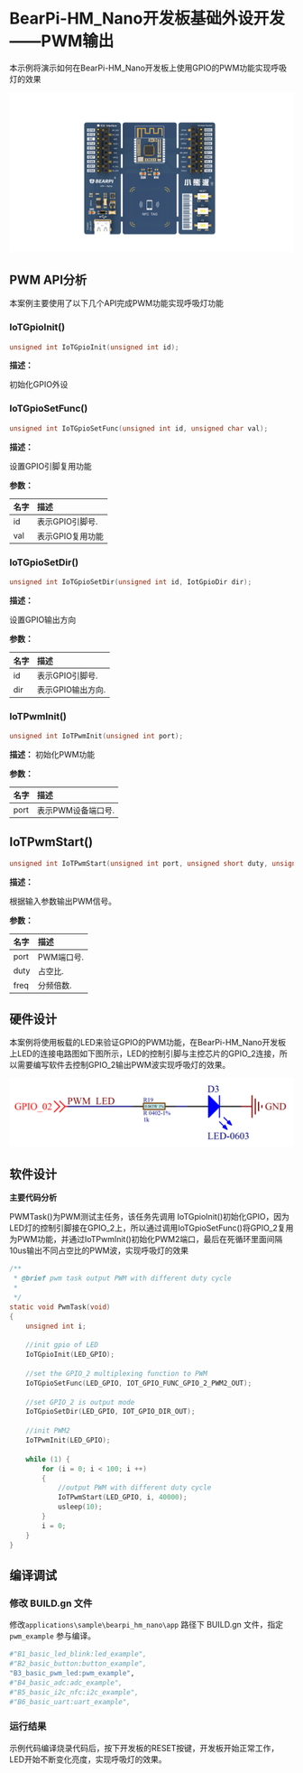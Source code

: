 # BearPi-HM_Nano开发板基础外设开发——PWM输出
本示例将演示如何在BearPi-HM_Nano开发板上使用GPIO的PWM功能实现呼吸灯的效果

![BearPi-HM_Nano](../../docs/figures/00_public/BearPi-HM_Nano.png)
## PWM API分析
本案例主要使用了以下几个API完成PWM功能实现呼吸灯功能
### IoTGpioInit()
```c
unsigned int IoTGpioInit(unsigned int id);
```
 **描述：**

初始化GPIO外设
### IoTGpioSetFunc()
```c
unsigned int IoTGpioSetFunc(unsigned int id, unsigned char val);
```
**描述：**

设置GPIO引脚复用功能

**参数：**

|名字|描述|
|:--|:------| 
| id | 表示GPIO引脚号.  |
| val | 表示GPIO复用功能 |

### IoTGpioSetDir()
```c
unsigned int IoTGpioSetDir(unsigned int id, IotGpioDir dir);
```
**描述：**

设置GPIO输出方向

**参数：**

|名字|描述|
|:--|:------| 
| id | 表示GPIO引脚号.  |
| dir | 表示GPIO输出方向.  |


### IoTPwmInit()
```c
unsigned int IoTPwmInit(unsigned int port);
```
**描述：**
初始化PWM功能

**参数：**

|名字|描述|
|:--|:------| 
| port | 表示PWM设备端口号.  |



## IoTPwmStart()
```c
unsigned int IoTPwmStart(unsigned int port, unsigned short duty, unsigned int freq);
```
**描述：**

根据输入参数输出PWM信号。

**参数：**

|名字|描述|
|:--|:------| 
| port | PWM端口号.  |
| duty| 占空比.  |
| freq| 分频倍数.  |


## 硬件设计
本案例将使用板载的LED来验证GPIO的PWM功能，在BearPi-HM_Nano开发板上LED的连接电路图如下图所示，LED的控制引脚与主控芯片的GPIO_2连接，所以需要编写软件去控制GPIO_2输出PWM波实现呼吸灯的效果。

![](../../docs/figures/B3_basic_pwm_led/LED灯电路.png "LED灯电路")

## 软件设计

**主要代码分析**

PWMTask()为PWM测试主任务，该任务先调用 IoTGpioInit()初始化GPIO，因为LED灯的控制引脚接在GPIO_2上，所以通过调用IoTGpioSetFunc()将GPIO_2复用为PWM功能，并通过IoTPwmInit()初始化PWM2端口，最后在死循环里面间隔10us输出不同占空比的PWM波，实现呼吸灯的效果
```c
/**
 * @brief pwm task output PWM with different duty cycle
 * 
 */
static void PwmTask(void)
{
    unsigned int i;

    //init gpio of LED
    IoTGpioInit(LED_GPIO);

    //set the GPIO_2 multiplexing function to PWM
    IoTGpioSetFunc(LED_GPIO, IOT_GPIO_FUNC_GPIO_2_PWM2_OUT);

    //set GPIO_2 is output mode
    IoTGpioSetDir(LED_GPIO, IOT_GPIO_DIR_OUT);

    //init PWM2 
    IoTPwmInit(LED_GPIO);

    while (1) {
        for (i = 0; i < 100; i ++)
        {
            //output PWM with different duty cycle
            IoTPwmStart(LED_GPIO, i, 40000);
            usleep(10);
        }
        i = 0;
    }
}
```

## 编译调试

### 修改 BUILD.gn 文件


修改`applications\sample\bearpi_hm_nano\app` 路径下 BUILD.gn 文件，指定 `pwm_example` 参与编译。

```r
#"B1_basic_led_blink:led_example",
#"B2_basic_button:button_example",
"B3_basic_pwm_led:pwm_example",
#"B4_basic_adc:adc_example",
#"B5_basic_i2c_nfc:i2c_example",
#"B6_basic_uart:uart_example",
```     


### 运行结果

示例代码编译烧录代码后，按下开发板的RESET按键，开发板开始正常工作，LED开始不断变化亮度，实现呼吸灯的效果。

